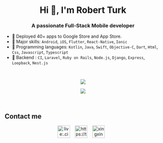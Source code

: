 <h1 align="center">Hi 👋, I'm Robert Turk</h1>

<h3 align="center">A passionate Full-Stack Mobile developer</h3>

- 👋 Deployed 40+ apps to Google Store and App Store.
- 🌱 Major skills: `Android`, `iOS`, `Flutter`, `React-Native`, `Ionic` 
- 👀 Programming languages: `Kotlin`, `Java`, `Swift`, `Objective-C`, `Dart`, `Html`, `Css`, `Javascript`, `Typescript`
- 🔭 Backend : `CI`, `Laravel`, `Ruby on Rails`, `Node.js`,  `Django`, `Express`, `Loopback`, `Nest.js`

&nbsp;&nbsp;
<p align="center">
  <img src="https://github-profile-trophy.vercel.app/?username=robertturk725&column=7&theme=onedark"/>
</p>
<p align = "center">
  <img src = "https://github-readme-stats.vercel.app/api/top-langs/?username=gr725&langs_count=8&layout=compact&theme=tokyonight&include_all_commits=true&line_height=27">
</p>

<br />

## Contact me

<div align="center">
  <div align="center">
    <img src="https://img.icons8.com/color/2x/skype.png"  width="40" alt="live:.cid.d366604a8bd42b92" title="live:.cid.d366604a8bd42b92"/>
    &nbsp;&nbsp;
    <img src="https://img.icons8.com/color/2x/telegram-app.png"  width="40" alt="https://t.me/xingxing333" title="https://t.me/xingxing333"/>
    &nbsp;&nbsp; 
    <img src="https://img.icons8.com/color/2x/discord.png"  width="40" alt="xingxing#8577" title="xingxing#8577"/>
    &nbsp;&nbsp;
  </div>
</div>

<!--


<h3 align="center">A passionate Full-Stack Web developer</h3>

- 🌱 Front-end: `HTML`, `HTML5`, `CSS`, `CSS3`, `SCSS`, `SASS`, `Javascript`, `ES5/ES6`, `Angular 6+`, `AngularJS`, `React.js`/`Next.js`/`Redux`, `Vue.js`/`Nuxt.js`
- 👀 Back-end: `Java`/`Spring Boot`, `Node.js`/`Nest.js`, `Python`/`Django`, `.NET`/`ASP.NET`
- 🔭 Full-Stack : `PHP core`, `CodeIgniter`, `Laravel`, `Symfony`, `Ruby on Rails`, `MEAN Stack`, `MERN Stack`, `MEVN Stack`
-->
